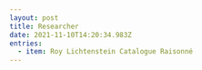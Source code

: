 ```yaml
---
layout: post
title: Researcher
date: 2021-11-10T14:20:34.983Z
entries:
  - item: R﻿oy Lichtenstein Catalogue Raisonné
---
```

